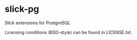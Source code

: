 slick-pg
========
Slick extensions for PostgreSQL


Licensing conditions (BSD-style) can be found in LICENSE.txt.